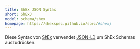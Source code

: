 ```yaml
---
title: ShEx JSON Syntax
short: ShExJ
model: schema/shex
homepage: https://shexspec.github.io/spec/#shexj
---
```


Diese Syntax von [ShEx](../shex) verwendet [JSON-LD](../../rdf/json-ld) um ShEx
Schemas auszudrücken.
